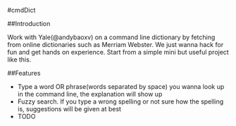 #cmdDict

##Introduction

Work with Yale(@andybaoxv) on a command line dictionary by fetching from online dictionaries such as Merriam Webster. We
just wanna hack for fun and get hands on experience. Start from a simple mini but useful project like this.

##Features
* Type a word OR phrase(words separated by space) you wanna look up in the command line, the explanation will show up
* Fuzzy search. If you type a wrong spelling or not sure how the spelling is, suggestions will be given at best
* TODO
